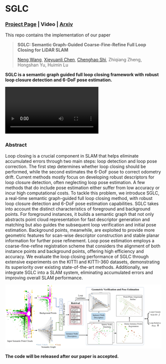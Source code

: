 # SGLC
### [Project Page](https://neng-wang.github.io/SGLC/) | Video | [Arxiv](https://arxiv.org/abs/2407.08106)

This repo contains the implementation of our paper 

> **SGLC: Semantic Graph-Guided Coarse-Fine-Refine Full Loop Closing for LiDAR SLAM**
>
> [Neng Wang](https://github.com/neng-wang), [Xieyuanli Chen](https://github.com/Chen-Xieyuanli),  [Chenghao Shi](https://github.com/chenghao-shi), Zhiqiang Zheng, Hongshan Yu, Huimin Lu

**SGLC is a semantic graph guided full loop closing framework with robust  loop closure detection and 6-DoF pose estimation.**

<video src="/home/wangneng/Documents/reviews/SGLC.mp4"></video>

### Abstract

Loop closing is a crucial component in SLAM that helps eliminate  accumulated errors through two main steps: loop detection and loop pose  correction. The first step determines whether loop closing should be  performed, while the second estimates the 6-DoF pose to correct odometry drift. Current methods mostly focus on developing robust descriptors  for loop closure detection, often neglecting loop pose estimation. A few methods that do include pose estimation either suffer from low accuracy or incur high computational costs. To tackle this problem, we introduce SGLC, a real-time semantic graph-guided full loop closing method, with  robust loop closure detection and 6-DoF pose estimation capabilities.  SGLC takes into account the distinct characteristics of foreground and  background points. For foreground instances, it builds a semantic graph  that not only abstracts point cloud representation for fast descriptor  generation and matching but also guides the subsequent loop verification and initial pose estimation. Background points, meanwhile, are  exploited to provide more geometric features for scan-wise descriptor  construction and stable planar information for further pose refinement.  Loop pose estimation employs a coarse-fine-refine registration scheme  that considers the alignment of both instance points and background  points, offering high efficiency and accuracy. We evaluate the loop  closing performance of SGLC through extensive experiments on the KITTI  and KITTI-360 datasets, demonstrating its superiority over existing  state-of-the-art methods. Additionally, we integrate SGLC into a SLAM  system, eliminating accumulated errors and improving overall SLAM  performance. 

![](./pic/framework.png)



**The code  will be released after our paper  is accepted.**

